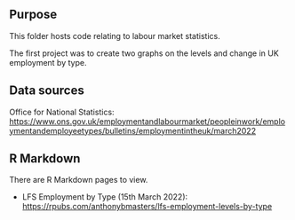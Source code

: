## Purpose
This folder hosts code relating to labour market statistics.

The first project was to create two graphs on the levels and change in UK employment by type.

## Data sources
Office for National Statistics: https://www.ons.gov.uk/employmentandlabourmarket/peopleinwork/employmentandemployeetypes/bulletins/employmentintheuk/march2022

## R Markdown
There are R Markdown pages to view.

- LFS Employment by Type (15th March 2022): https://rpubs.com/anthonybmasters/lfs-employment-levels-by-type
